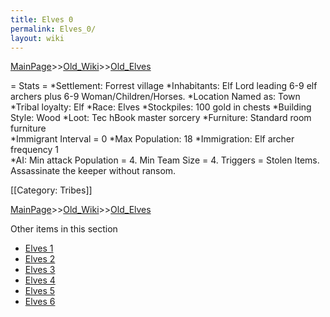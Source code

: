 ```yaml
---
title: Elves 0
permalink: Elves_0/
layout: wiki
---
```


[MainPage](/keeperrl_wiki/ "wikilink")>>[Old_Wiki](/keeperrl_wiki/Old_Wiki "wikilink")>>[Old_Elves](/keeperrl_wiki/Old_Elves "wikilink")

= Stats =
*Settlement: Forrest village
*Inhabitants: Elf Lord leading 6-9 elf archers plus 6-9 Woman/Children/Horses.
*Location Named as: Town
*Tribal loyalty: Elf
*Race: Elves
*Stockpiles: 100 gold in chests
*Building Style: Wood
*Loot: Tec hBook master sorcery
*Furniture: Standard  room furniture  
*Immigrant Interval = 0
*Max Population: 18
*Immigration: Elf archer frequency 1  
*AI: Min attack Population = 4. Min Team Size = 4. Triggers = Stolen Items. Assassinate the keeper without ransom. 

[[Category: Tribes]]

[MainPage](/keeperrl_wiki/ "wikilink")>>[Old_Wiki](/keeperrl_wiki/Old_Wiki "wikilink")>>[Old_Elves](/keeperrl_wiki/Old_Elves "wikilink")

Other items in this section
-    [Elves 1](/keeperrl_wiki/Elves_1 "wikilink")
-    [Elves 2](/keeperrl_wiki/Elves_2 "wikilink")
-    [Elves 3](/keeperrl_wiki/Elves_3 "wikilink")
-    [Elves 4](/keeperrl_wiki/Elves_4 "wikilink")
-    [Elves 5](/keeperrl_wiki/Elves_5 "wikilink")
-    [Elves 6](/keeperrl_wiki/Elves_6 "wikilink")
